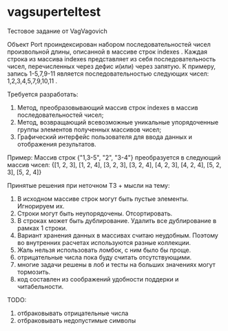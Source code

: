 # vagsuperteltest
Тестовое задание от VagVagovich

Объект Port проиндексирован набором последовательностей чисел произвольной длины, описанной в массиве строк indexes .
Каждая строка из массива indexes представляет из себя последовательность
чисел, перечисленных через дефис и(или) через запятую. К примеру, запись 1-5,7,9-11 является последовательностью следующих чисел: 1,2,3,4,5,7,9,10,11 .

Требуется разработать:
1. Метод, преобразовывающий массив строк indexes в массив
последовательностей чисел;
2. Метод, возвращающий всевозможные уникальные упорядоченные группы
элементов полученных массивов чисел;
3. Графический интерфейс пользователя для ввода данных и отображения
результатов.

Пример:
Массив строк {"1,3-5", "2", "3-4"} преобразуется в следующий массив чисел:
{[1, 2, 3], [1, 2, 4], [3, 2, 3], [3, 2, 4], [4, 2, 3], [4, 2, 4], [5, 2, 3], [5, 2, 4]}

Принятые решения при неточном ТЗ + мысли на тему:
1. В исходном массиве строк могут быть пустые элементы. Игнорируем их.
2. Строки могут быть неупорядочены. Отсортировать.
3. В строках может быть дублирование. Удалить все дублирование в рамках 1 строки.
4. Вариант хранения данных в массивах считаю неудобным. Поэтому во внутренних расчетах используются разные коллекции.
5. Жаль нельзя использовать ломбок, с ним было бы проще.
6. отрицательные числа пока буду считать отсутствующими.
7. многие задачи решены в лоб и тесты на больших значениях могут тормозить.
8. код составлен из соображений удобности поддерки и читабельности.

TODO:
1. отбраковывать отрицательные числа
2. отбраковывать недопустимые символы
